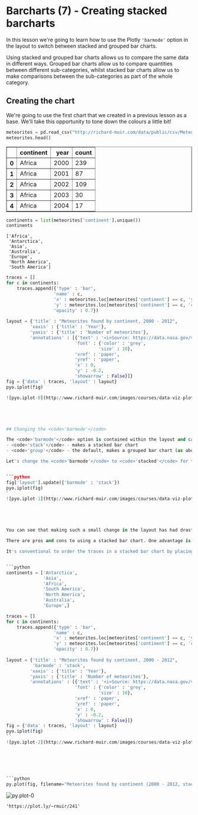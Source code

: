 
# Barcharts (7) - Creating stacked barcharts

In this lesson we're going to learn how to use the Plotly <code>'barmode'</code> option in the layout to switch between stacked and grouped bar charts.

Using stacked and grouped bar charts allows us to compare the same data in different ways. Grouped bar charts allow us to compare quantities between different sub-categories, whilst stacked bar charts allow us to make comparisons between the sub-categories as part of the whole category.






 






## Creating the chart
We're going to use the first chart that we created in a previous lesson as a base. We'll take this opportunity to tone down the colours a little bit!


```python
meteorites = pd.read_csv("http://richard-muir.com/data/public/csv/MeteoritesByContinent.csv", index_col = 0)
meteorites.head()
```




<div>
<table border="1" class="dataframe">
  <thead>
    <tr style="text-align: right;">
      <th></th>
      <th>continent</th>
      <th>year</th>
      <th>count</th>
    </tr>
  </thead>
  <tbody>
    <tr>
      <th>0</th>
      <td>Africa</td>
      <td>2000</td>
      <td>239</td>
    </tr>
    <tr>
      <th>1</th>
      <td>Africa</td>
      <td>2001</td>
      <td>87</td>
    </tr>
    <tr>
      <th>2</th>
      <td>Africa</td>
      <td>2002</td>
      <td>109</td>
    </tr>
    <tr>
      <th>3</th>
      <td>Africa</td>
      <td>2003</td>
      <td>30</td>
    </tr>
    <tr>
      <th>4</th>
      <td>Africa</td>
      <td>2004</td>
      <td>17</td>
    </tr>
  </tbody>
</table>
</div>




```python
continents = list(meteorites['continent'].unique())
continents
```




    ['Africa',
     'Antarctica',
     'Asia',
     'Australia',
     'Europe',
     'North America',
     'South America']




```python
traces = []
for c in continents:
    traces.append({'type' : 'bar',
                  'name' : c,
                  'x' : meteorites.loc[meteorites['continent'] == c, 'year'],
                  'y' : meteorites.loc[meteorites['continent'] == c, 'count'],
                  'opacity' : 0.7})
    
layout = {'title' : "Meteorites found by continent, 2000 - 2012",
         'xaxis' : {'title' : 'Year'},
         'yaxis' : {'title' : 'Number of meteorites'},
         'annotations' : [{'text' : '<i>Source: https://data.nasa.gov/view/ak9y-cwf9</i>',
                          'font' : {'color' : 'grey',
                                   'size' : 10},
                          'xref' : 'paper',
                          'yref' : 'paper',
                          'x' : 0,
                          'y' : -0.2,
                          'showarrow' : False}]}
fig = {'data' : traces, 'layout' : layout}
pyo.iplot(fig)

![pyo.iplot-0](http://www.richard-muir.com/images/courses/data-viz-plotly-python/testSection/Barcharts%20(07)%20-%20Creating%20stacked%20barcharts/pyo.iplot-0.png)```





## Changing the <code>'barmode'</code>

The <code>'barmode'</code> option is contained within the layout and can take one of two options:
- <code>'stack'</code> - makes a stacked bar chart
- <code>'group'</code> - the default, makes a grouped bar chart (as above)

Let's change the <code>'barmode'</code> to <code>'stacked'</code> for this chart:


```python
fig['layout'].update({'barmode' : 'stack'})
pyo.iplot(fig)
`
![pyo.iplot-1](http://www.richard-muir.com/images/courses/data-viz-plotly-python/testSection/Barcharts%20(07)%20-%20Creating%20stacked%20barcharts/pyo.iplot-1.png)``





You can see that making such a small change in the layout has had drastic effects on how this chart is displayed. The bars are now stacked on top of each other. 

There are pros and cons to using a stacked bar chart. One advantage is that by stacking the bars, we can easily see how the total number of meteorites changes each year, whilst still getting some idea (but not an exact comparison) of the distribution between the continents. When the bars are grouped however, it becomes much easier to compare the numbers per continent, but nearly impossible to ascertain the total number of meteorites found each year.

It's conventional to order the traces in a stacked bar chart by placing the category with the largest amount at the bottom. We'll re-order our list of continents to achieve this, with Antartica being first in our list of traces:


```python
continents = ['Antarctica',
              'Asia',
              'Africa',
              'South America',
              'North America',
              'Australia',
              'Europe',]
```


```python
traces = []
for c in continents:
    traces.append({'type' : 'bar',
                  'name' : c,
                  'x' : meteorites.loc[meteorites['continent'] == c, 'year'],
                  'y' : meteorites.loc[meteorites['continent'] == c, 'count'],
                  'opacity' : 0.7})
    
layout = {'title' : "Meteorites found by continent, 2000 - 2012",
          'barmode' : 'stack',
         'xaxis' : {'title' : 'Year'},
         'yaxis' : {'title' : 'Number of meteorites'},
         'annotations' : [{'text' : '<i>Source: https://data.nasa.gov/view/ak9y-cwf9</i>',
                          'font' : {'color' : 'grey',
                                   'size' : 10},
                          'xref' : 'paper',
                          'yref' : 'paper',
                          'x' : 0,
                          'y' : -0.2,
                          'showarrow' : False}]}
fig = {'data' : traces, 'layout' : layout}
pyo.iplot(fig)
``
![pyo.iplot-2](http://www.richard-muir.com/images/courses/data-viz-plotly-python/testSection/Barcharts%20(07)%20-%20Creating%20stacked%20barcharts/pyo.iplot-2.png)`






```python
py.plot(fig, filename="Meteorites found by continent (2000 - 2012, stacked bar)", fileopt = "overwrite")
```
![py.plot-0](http://www.richard-muir.com/images/courses/data-viz-plotly-python/testSection/Barcharts%20(07)%20-%20Creating%20stacked%20barcharts/py.plot-0.png)




    'https://plot.ly/~rmuir/241'



